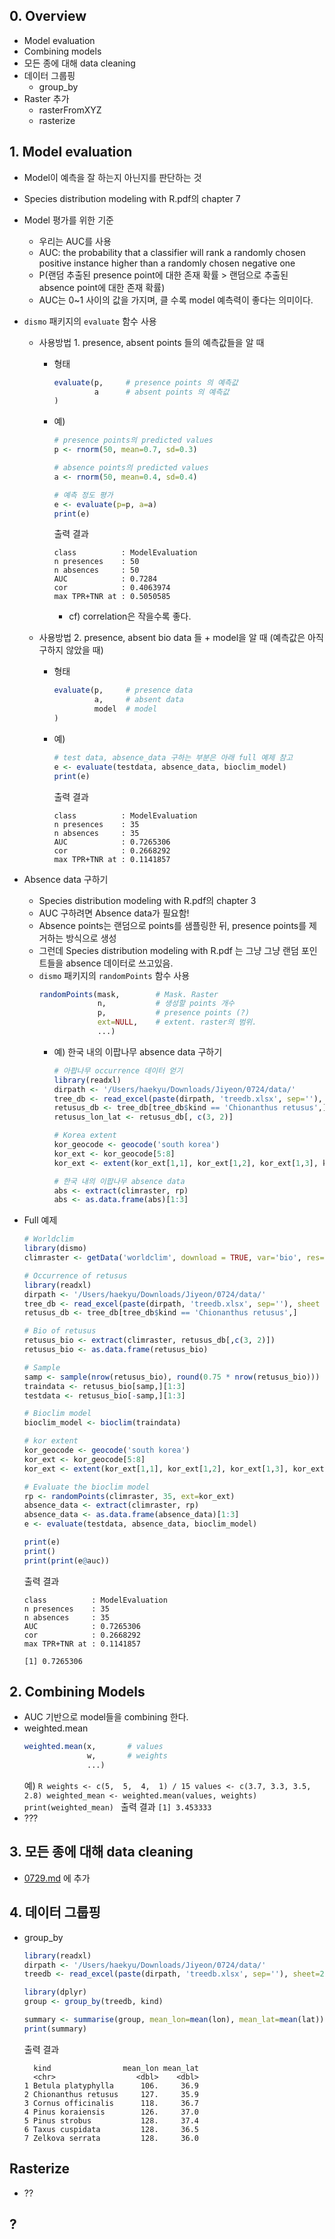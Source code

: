 ## 0. Overview
- Model evaluation
- Combining models
- 모든 종에 대해 data cleaning
- 데이터 그룹핑
    - group_by
- Raster 추가
    - rasterFromXYZ
    - rasterize


## 1. Model evaluation
- Model이 예측을 잘 하는지 아닌지를 판단하는 것
- Species distribution modeling with R.pdf의 chapter 7
- Model 평가를 위한 기준
    - 우리는 AUC를 사용
    - AUC: the probability that a classifier will rank a randomly chosen positive instance higher than a randomly chosen negative one
    - P(랜덤 추출된 presence point에 대한 존재 확률 > 랜덤으로 추출된 absence point에 대한 존재 확률)
    - AUC는 0~1 사이의 값을 가지며, 클 수록 model 예측력이 좋다는 의미이다.
- `dismo` 패키지의 `evaluate` 함수 사용
    - 사용방법 1. presence, absent points 들의 예측값들을 알 때
        - 형태
            ```R
            evaluate(p,     # presence points 의 예측값
                     a      # absent points 의 예측값
            )
            ```
        - 예)
            ```R
            # presence points의 predicted values
            p <- rnorm(50, mean=0.7, sd=0.3)

            # absence points의 predicted values
            a <- rnorm(50, mean=0.4, sd=0.4)

            # 예측 정도 평가
            e <- evaluate(p=p, a=a)
            print(e)
            ```
            출력 결과
            ```
            class          : ModelEvaluation 
            n presences    : 50 
            n absences     : 50 
            AUC            : 0.7284 
            cor            : 0.4063974 
            max TPR+TNR at : 0.5050585 
            ```
            - cf) correlation은 작을수록 좋다.

    - 사용방법 2. presence, absent bio data 들 + model을 알 때 (예측값은 아직 구하지 않았을 때)
        - 형태 
            ```R
            evaluate(p,     # presence data
                     a,     # absent data
                     model  # model 
            )
            ```
        - 예)
            ```R
            # test data, absence_data 구하는 부분은 아래 full 예제 참고
            e <- evaluate(testdata, absence_data, bioclim_model)
            print(e)
            ```
            출력 결과
            ```
            class          : ModelEvaluation 
            n presences    : 35 
            n absences     : 35 
            AUC            : 0.7265306 
            cor            : 0.2668292 
            max TPR+TNR at : 0.1141857
            ```

- Absence data 구하기
    - Species distribution modeling with R.pdf의 chapter 3
    - AUC 구하려면 Absence data가 필요함!
    - Absence points는 랜덤으로 points를 샘플링한 뒤, presence points를 제거하는 방식으로 생성
    - 그런데 Species distribution modeling with R.pdf 는 그냥 그냥 랜덤 포인트들을 absence 데이터로 쓰고있음.
    - `dismo` 패키지의 `randomPoints` 함수 사용
        ```R
        randomPoints(mask,        # Mask. Raster
                     n,           # 생성할 points 개수
                     p,           # presence points (?)
                     ext=NULL,    # extent. raster의 범위.
                     ...)

        ```
        - 예) 한국 내의 이팝나무 absence data 구하기
            ```R
            # 아팝나무 occurrence 데이터 얻기
            library(readxl)
            dirpath <- '/Users/haekyu/Downloads/Jiyeon/0724/data/'
            tree_db <- read_excel(paste(dirpath, 'treedb.xlsx', sep=''), sheet = 2)
            retusus_db <- tree_db[tree_db$kind == 'Chionanthus retusus',]
            retusus_lon_lat <- retusus_db[, c(3, 2)]

            # Korea extent
            kor_geocode <- geocode('south korea')
            kor_ext <- kor_geocode[5:8]
            kor_ext <- extent(kor_ext[1,1], kor_ext[1,2], kor_ext[1,3], kor_ext[1,4])

            # 한국 내의 이팝나무 absence data
            abs <- extract(climraster, rp)
            abs <- as.data.frame(abs)[1:3]

            ```
- Full 예제
    ```R
    # Worldclim
    library(dismo)
    climraster <- getData('worldclim', download = TRUE, var='bio', res=10)

    # Occurrence of retusus
    library(readxl)
    dirpath <- '/Users/haekyu/Downloads/Jiyeon/0724/data/'
    tree_db <- read_excel(paste(dirpath, 'treedb.xlsx', sep=''), sheet = 2)
    retusus_db <- tree_db[tree_db$kind == 'Chionanthus retusus',]

    # Bio of retusus
    retusus_bio <- extract(climraster, retusus_db[,c(3, 2)])
    retusus_bio <- as.data.frame(retusus_bio)

    # Sample
    samp <- sample(nrow(retusus_bio), round(0.75 * nrow(retusus_bio)))
    traindata <- retusus_bio[samp,][1:3]
    testdata <- retusus_bio[-samp,][1:3]

    # Bioclim model
    bioclim_model <- bioclim(traindata)

    # kor extent
    kor_geocode <- geocode('south korea')
    kor_ext <- kor_geocode[5:8]
    kor_ext <- extent(kor_ext[1,1], kor_ext[1,2], kor_ext[1,3], kor_ext[1,4])

    # Evaluate the bioclim model
    rp <- randomPoints(climraster, 35, ext=kor_ext)
    absence_data <- extract(climraster, rp)
    absence_data <- as.data.frame(absence_data)[1:3]
    e <- evaluate(testdata, absence_data, bioclim_model)

    print(e)
    print()
    print(print(e@auc))
    ```
    출력 결과
    ```
    class          : ModelEvaluation 
    n presences    : 35 
    n absences     : 35 
    AUC            : 0.7265306 
    cor            : 0.2668292 
    max TPR+TNR at : 0.1141857

    [1] 0.7265306
    ```

## 2. Combining Models
- AUC 기반으로 model들을 combining 한다.
- weighted.mean
    ```R
    weighted.mean(x,       # values
                  w,       # weights
                  ...)
    ```
    예)
        ```R
        weights <- c(5,  5,  4,  1) / 15
        values <- c(3.7, 3.3, 3.5, 2.8)
        weighted_mean <- weighted.mean(values, weights)
        print(weighted_mean)
        ```
        출력 결과
        ```
        [1] 3.453333
        ```
- ???

## 3. 모든 종에 대해 data cleaning
- [0729.md](../0729/0729.md) 에 추가


## 4. 데이터 그룹핑
- group_by
    ```R
    library(readxl)
    dirpath <- '/Users/haekyu/Downloads/Jiyeon/0724/data/'
    treedb <- read_excel(paste(dirpath, 'treedb.xlsx', sep=''), sheet=2)

    library(dplyr)
    group <- group_by(treedb, kind)

    summary <- summarise(group, mean_lon=mean(lon), mean_lat=mean(lat))
    print(summary)
    ```
    출력 결과
    ```
      kind                mean_lon mean_lat
      <chr>                  <dbl>    <dbl>
    1 Betula platyphylla      106.     36.9
    2 Chionanthus retusus     127.     35.9
    3 Cornus officinalis      118.     36.7
    4 Pinus koraiensis        126.     37.0
    5 Pinus strobus           128.     37.4
    6 Taxus cuspidata         128.     36.5
    7 Zelkova serrata         128.     36.0
    ```

## Rasterize
- ??

## ?








